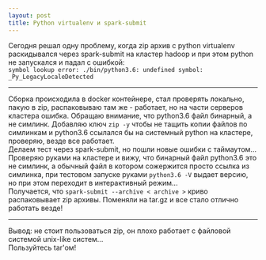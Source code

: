```yaml
---
layout: post
title: Python virtualenv и spark-submit
---
```


Сегодня решал одну проблему, когда zip архив с python virtualenv раскидывался через spark-submit на кластер hadoop и при этом python не запускался и падал с ошибкой:  
<code>symbol lookup error: ./bin/python3.6: undefined symbol: _Py_LegacyLocaleDetected</code>

-----

Сборка происходила в docker контейнере, стал проверять локально, пакую в zip, распаковываю там же - работает, но на части серверов кластера ошибка. Обращаю внимание, что python3.6 файл бинарный, а не симлинк. Добавляю ключ <code>zip -y</code> чтобы не тащить копии файлов по симлинкам и python3.6 ссылался бы на системный python на кластере, проверяю, везде все работает.  
Делаем тест через spark-submit, но пошли новые ошибки с таймаутом...  
Проверяю руками на кластере и вижу, что бинарный файл python3.6 это не симлинк, а обычный файл в котором сожержится просто ссылка из симлинка, при тестовом запуске руками <code>python3.6 -V</code> выдает версию, но при этом переходит в интерактивный режим...  
Получается, что <code>spark-submit --archive < archive ></code> криво распаковывает zip архивы. Поменяли на tar.gz и все стало отлично работать везде!

-----

Вывод: не стоит пользоваться zip, он плохо работает с файловой системой unix-like систем...  
Пользуйтесь tar'ом!
